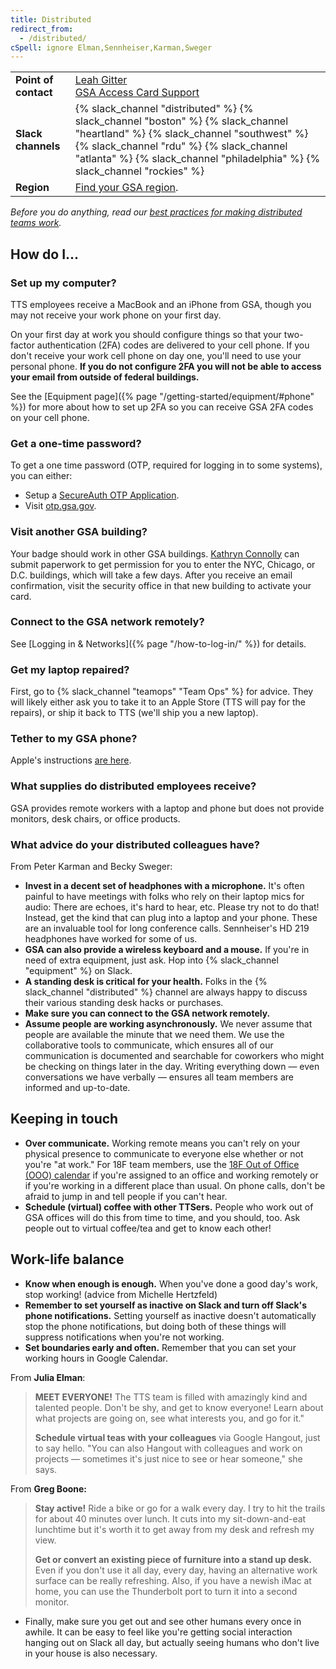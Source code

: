 ```yaml
---
title: Distributed
redirect_from:
  - /distributed/
cSpell: ignore Elman,Sennheiser,Karman,Sweger
---
```


<div class="table-wrapper">
  <table class="table-office-metadata">
    <tbody>
      <tr>
        <td class="col-key"><strong>Point of contact</strong></td>
        <td class="col-value">
          <a href="https://gsa-tts.slack.com/team/U01JME2KB41">Leah Gitter</a><br />
          <a href="mailto:hspd12.security@gsa.gov">GSA Access Card Support</a>
        </td>
      </tr>
      <tr>
        <td class="col-key">
          <strong>Slack channels</strong>
        </td>
        <td class="col-value">
          {% slack_channel "distributed" %}
          {% slack_channel "boston" %}
          {% slack_channel "heartland" %}
          {% slack_channel "southwest" %}
          {% slack_channel "rdu" %}
          {% slack_channel "atlanta" %}
          {% slack_channel "philadelphia" %}
          {% slack_channel "rockies" %}
        </td>
      </tr>
      <tr>
        <td class="col-key"><strong>Region</strong></td>
        <td class="col-value"><a href="https://www.gsa.gov/portal/category/22227">Find your GSA region</a>.</td>
      </tr>
    </tbody>
  </table>
</div>

_Before you do anything, read our
[best practices for making distributed teams work](https://18f.gsa.gov/2015/10/15/best-practices-for-distributed-teams/)._

## How do I...

### Set up my computer?

TTS employees receive a MacBook and an iPhone from GSA, though you may not
receive your work phone on your first day.

On your first day at work you should configure things so that your two-factor
authentication (2FA) codes are delivered to your cell phone. If you don't
receive your work cell phone on day one, you'll need to use your personal phone.
**If you do not configure 2FA you will not be able to access your email from
outside of federal buildings.**

See the [Equipment page]({% page "/getting-started/equipment/#phone" %}) for
more about how to set up 2FA so you can receive GSA 2FA codes on your cell
phone.

### Get a one-time password?

To get a one time password (OTP, required for logging in to some systems), you
can either:

- Setup a
  [SecureAuth OTP Application](https://insite.gsa.gov/employee-resources/information-technology/do-it-yourself-self-help/telework-technology/secureauth).
- Visit [otp.gsa.gov](https://otp.gsa.gov).

### Visit another GSA building?

Your badge should work in other GSA buildings.
<a href="https://gsa-tts.slack.com/messages/@kathryn/">Kathryn Connolly</a> can
submit paperwork to get permission for you to enter the NYC, Chicago, or D.C.
buildings, which will take a few days. After you receive an email confirmation,
visit the security office in that new building to activate your card.

### Connect to the GSA network remotely?

See [Logging in &amp; Networks]({% page "/how-to-log-in/" %}) for details.

### Get my laptop repaired?

First, go to {% slack_channel "teamops" "Team Ops" %} for advice. They will
likely either ask you to take it to an Apple Store (TTS will pay for the
repairs), or ship it back to TTS (we'll ship you a new laptop).

### Tether to my GSA phone?

Apple's instructions [are here](https://support.apple.com/en-us/HT204023).

### What supplies do distributed employees receive?

GSA provides remote workers with a laptop and phone but does not provide
monitors, desk chairs, or office products.

### What advice do your distributed colleagues have?

From Peter Karman and Becky Sweger:

- **Invest in a decent set of headphones with a microphone.** It's often painful
  to have meetings with folks who rely on their laptop mics for audio: There are
  echoes, it's hard to hear, etc. Please try not to do that! Instead, get the
  kind that can plug into a laptop and your phone. These are an invaluable tool
  for long conference calls. Sennheiser's HD 219 headphones have worked for some
  of us.
- **GSA can also provide a wireless keyboard and a mouse.** If you're in need of
  extra equipment, just ask. Hop into {% slack_channel "equipment" %} on Slack.
- **A standing desk is critical for your health.** Folks in the
  {% slack_channel "distributed" %} channel are always happy to discuss their
  various standing desk hacks or purchases.
- **Make sure you can connect to the GSA network remotely.**
- **Assume people are working asynchronously.** We never assume that people are
  available the minute that we need them. We use the collaborative tools to
  communicate, which ensures all of our communication is documented and
  searchable for coworkers who might be checking on things later in the day.
  Writing everything down — even conversations we have verbally — ensures all
  team members are informed and up-to-date.

## Keeping in touch

- **Over communicate.** Working remote means you can't rely on your physical
  presence to communicate to everyone else whether or not you're "at work." For
  18F team members, use the
  [18F Out of Office (OOO) calendar](https://www.google.com/calendar/embed?src=gsa.gov_bth7useo0eeiicjgos2di6ph8k%40group.calendar.google.com&ctz=America/New_York)
  if you're assigned to an office and working remotely or if you're working in a
  different place than usual. On phone calls, don't be afraid to jump in and
  tell people if you can't hear.
- **Schedule (virtual) coffee with other TTSers.** People who work out of GSA
  offices will do this from time to time, and you should, too. Ask people out to
  virtual coffee/tea and get to know each other!

## Work-life balance

- **Know when enough is enough.** When you've done a good day's work, stop
  working! (advice from Michelle Hertzfeld)
- **Remember to set yourself as inactive on Slack and turn off Slack's phone
  notifications.** Setting yourself as inactive doesn't automatically stop the
  phone notifications, but doing both of these things will suppress
  notifications when you're not working.
- **Set boundaries early and often.** Remember that you can set your working
  hours in Google Calendar.

From **Julia Elman**:

> **MEET EVERYONE!** The TTS team is filled with amazingly kind and talented
> people. Don't be shy, and get to know everyone! Learn about what projects are
> going on, see what interests you, and go for it."
>
> **Schedule virtual teas with your colleagues** via Google Hangout, just to say
> hello. "You can also Hangout with colleagues and work on projects — sometimes
> it's just nice to see or hear someone," she says.

From **Greg Boone:**

> **Stay active!** Ride a bike or go for a walk every day. I try to hit the
> trails for about 40 minutes over lunch. It cuts into my sit-down-and-eat
> lunchtime but it's worth it to get away from my desk and refresh my view.
>
> **Get or convert an existing piece of furniture into a stand up desk.** Even
> if you don't use it all day, every day, having an alternative work surface can
> be really refreshing. Also, if you have a newish iMac at home, you can use the
> Thunderbolt port to turn it into a second monitor.

- Finally, make sure you get out and see other humans every once in awhile. It
  can be easy to feel like you're getting social interaction hanging out on
  Slack all day, but actually seeing humans who don't live in your house is also
  necessary.
